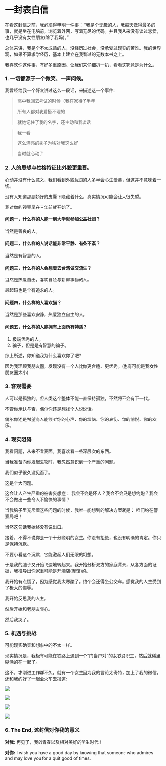 # 一封表白信

在看这封信之前，我必须得申明一件事： “我是个无趣的人，我每天做得最多的事，就是坐在电脑前，浏览着外网，写着无尽的代码。并且我从来没有谈过恋爱，也几乎没有女性朋友\(除了我妈\)。”

总体来讲，我是个不太成熟的人，没经历过社会，没承受过现实的苦难。我的世界观，如果不算求学经历，基本上建立在我看过的无数本书之上。

我喜欢你这件事，有好多重原因。让我们来仔细扒一扒，看看这究竟是为什么。

### **1. 一切都源于一个微笑、一声问候。**

我曾经给我一个好友讲过这么一段话，来描述这一个事件:

> 高中我回去考试的时候（我在家待了半年
>
> 所有人都对我爱搭不理的
>
> 就她记住了我的名字，还主动和我谈话

> 我一看
>
> 这么漂亮的妹子为啥对我这么好
>
> 当时就心动了

### 2. 人的思想与性格特征比外貌更重要。

心动并没有什么意义，我们看到外貌优良的人多半会心生爱慕，但这并不意味着一切。

没有人知道那副娇好的皮囊下隐藏着什么，真实情况可能会让人很失望。

我对你的观察早在三年前就开始了。

#### 问题一，什么样的人能一到大学就参加公益社团？

当然是善良的人。

#### 问题二，什么样的人说话能非常平静、有条不紊？

当然是有智慧的人。

#### 问题三，什么样的人会想着去台湾做交流生？

当然是热爱自由，喜欢冒险与新鲜事物的人。

最起码也是个有追求的人。

#### 问题四，什么样的人喜欢猫？

当然是那些喜欢安静，热爱独立自主的人。

#### 问题五，什么样的人能拥有上面所有特质？

1. 极端优秀的人。
2. 骗子，但是是有智慧的骗子。

综上所述，你知道我为什么喜欢你了吧? 

因为我环顾我朋友圈，发现没有一个人比你更合适、更优秀。\(也有可能是我女性朋友圈太小\)

### 3. 客观需要

人可以是孤独的。但人类这个整体不能一直保持孤独，不然将不会有下一代。

不管你承认与否，偶尔你还是想找个人说说话。

偶尔你还是希望有人能倾听你的心声、你的烦恼、你的哀伤、你的愉悦、你的欢乐。

### 4. 现实阻碍

我看问题，从来不看表面。我喜欢看一些深层次的东西。

当我准备向你发起进攻时，我忽然意识到一个严重的问题。

我们似乎很久没见面了。

这是个大问题。

这会让人产生严重的被害妄想症： 我会不会是坏人？我会不会只是想约炮？我会不会做出一些令人不愉快的事情？

当我脑子里充斥着这些问题的时候，我唯一能想到的解决方案就是： 咱们约在警察局吧！

当然这句话我始终没有说出口。



接着，不得不说你是一个十分聪明的女生。你没有拒绝，也没有明确的肯定。你只是保持沉默。

不要小看这个沉默，它能激起人们无限的幻想。

于是我的脑子又开始飞速地转起来。我开始分析双方的家庭背景，从各方面的证据，我推导出你家里可能是开酒店\(餐馆\)的。

我开始有点慌了，因为感觉我太寒酸了。约个会还得坐公交车。感觉我的人生受到了极大的侮辱。

我开始反思我的人生。

然后开始和老朋友谈心。

然后我哭了。

### 5. 机遇与挑战

可能现实确实和想象中的不太一样。

现实情况是，我极有可能在铁路上遇到一个“门当户对”的女铁路职工，然后就稀里糊涂的在一起了。

这不，才刚进工作群不久，就有一个女生因为我的言论太奇特，加上了我的微信，还和我约好了一起坐火车去报道:

![](.gitbook/assets/66a8262181455c5461e24f60dd992dd8a4508aa75df316580be816e5bd4a543c.png)

![](.gitbook/assets/7bc2e02867ecedff52168c3ee67eb51a4df2ca1498a4ac1c3ba662509d3ed5e8.png)

![](.gitbook/assets/f3f963f976a48c8f4aafeb716db9ca7592119f330006021998b4ebb10e8c03b0.png)

![](.gitbook/assets/9080d7470090b15311d48dda05d11d97e02510b3688f86d152322be7e2fa83ae.png)

### 6. The End, 这封信对你我的意义

**对我:** 再见了，我的青春以及相对美好的学生时代！

**对你:** I wish you have a good day by knowing that someone who admires and may love you for a quit good of times.

